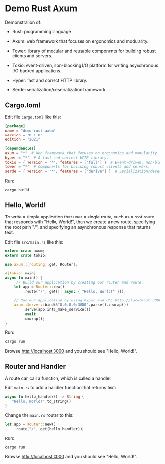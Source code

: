# Demo Rust Axum

Demonstration of:

* Rust: programming language

* Axum: web framework that focuses on ergonomics and modularity.

* Tower: library of modular and reusable components for building robust clients and servers.

* Tokio: event-driven, non-blocking I/O platform for writing asynchronous I/O backed applications. 

* Hyper: fast and correct HTTP library.

* Serde: serialization/deserialization framework.


## Cargo.toml

Edit file `Cargo.toml` like this:

```toml
[package]
name = "demo-rust-axum"
version = "0.1.0"
edition = "2021"

[dependencies]
axum = "*"  # Web framework that focuses on ergonomics and modularity.
hyper = "*"  # A fast and correct HTTP library.
tokio = { version = "*", features = ["full"] }  # Event-driven, non-blocking I/O platform.
tower = "*"  # Components for building robust clients and servers.
serde = { version = "*", features = ["derive"] }  # Serialization/deserialization framework.
```

Run:

```sh
cargo build
```


## Hello, World!

To write a simple application that uses a single route, 
such as a root route that responds with "Hello, World!",
then we create a new route, specifying the root path "/", 
and specifying an asynchronous response that returns text.

Edit file `src/main.rs` like this:

```rust
extern crate axum;
extern crate tokio;

use axum::{routing::get, Router};

#[tokio::main]
async fn main() {
     // Build our application by creating our router and route.
    let app = Router::new()
        .route("/", get(|| async { "Hello, World!" }));

    // Run our application by using hyper and URL http://localhost:3000.
    axum::Server::bind(&"0.0.0.0:3000".parse().unwrap())
        .serve(app.into_make_service())
        .await
        .unwrap();
}
```

Run:

```sh
cargo run
```

Browse <http://localhost:3000> and you should see "Hello, World!".


## Router and Handler

A route can call a function, which is called a handler.

Edit `main.rs` to add a handler function that returns text:

```rust
async fn hello_handler() -> String {
   "Hello, World!".to_string()
}
```

Change the `main.rs` router to this:

```rust
let app = Router::new()
    .route("/", get(hello_handler));
```

Run:

```sh
cargo run
```

Browse <http://localhost:3000> and you should see "Hello, World!".
